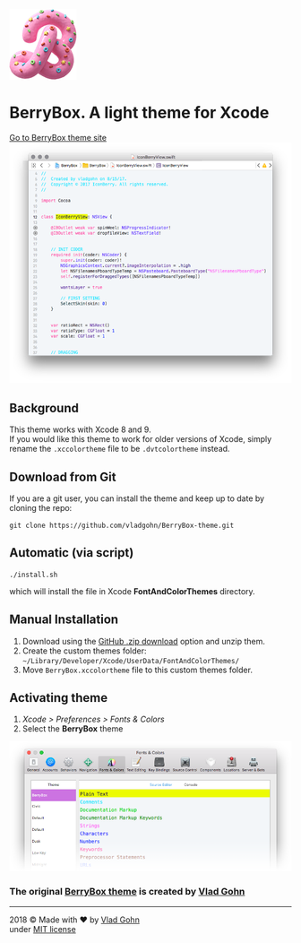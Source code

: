![BerryBox logo](docs/img/BerryBox-small.png)

# BerryBox. A light theme for Xcode
[Go to BerryBox theme site](https://vladgohn.github.io/BerryBox-theme/)
![Berry theme](docs/img/xd0-preview.png)

## Background

This theme works with Xcode 8 and 9.  
If you would like this theme to work for older versions of Xcode, simply rename the `.xccolortheme` file to be `.dvtcolortheme` instead.

## Download from Git

If you are a git user, you can install the theme and keep up to date by cloning the repo:

```
git clone https://github.com/vladgohn/BerryBox-theme.git
```
## Automatic (via script)

```
./install.sh
```
which will install the file in Xcode **FontAndColorThemes** directory.

## Manual Installation

1.  Download using the [GitHub .zip download](https://github.com/vladgohn/BerryBox-theme/archive/master.zip) option and unzip them.
2.  Create the custom themes folder: `~/Library/Developer/Xcode/UserData/FontAndColorThemes/`
3.  Move `BerryBox.xccolortheme` file to this custom themes folder.

## Activating theme

1.  _Xcode > Preferences > Fonts & Colors_
2.  Select the **BerryBox** theme

![BerryBox preferences](docs/img/preferences.png)

### The original [BerryBox theme](https://vladgohn.github.io/BerryBox-theme/) is created by [Vlad Gohn](http://vladgohn.com)


* * *

2018 © Made with <span class="love">♥</span> by [Vlad Gohn](http://vladgohn.com)  
under [MIT license](http://mit-license.org/)

